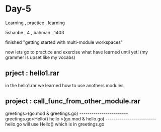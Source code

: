 # Day-5
Learning , practice , learning

5shanbe , 4 , bahman , 1403

finished "getting started with multi-module workspaces"

now lets go to practice and exercise what have learned until yet!
(my grammer is upset like my vocabs)

prject : hello1.rar
-------------------

in the hello1.rar we learned how to use anothers modules

project : call_func_from_other_module.rar
----------------------------------------

greetings>(go.mod & greetings.go)
------------------------greetings.go>Hello()
hello       >(go.mod & hello.go)
-------------------------hello.go will use Hello() which is in greetings.go 

